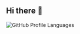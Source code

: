 ## Hi there 👋

![GitHub Profile Languages](https://img.shields.io/static/v1?label=Languages&message=Profile%20Summary&color=blue)
